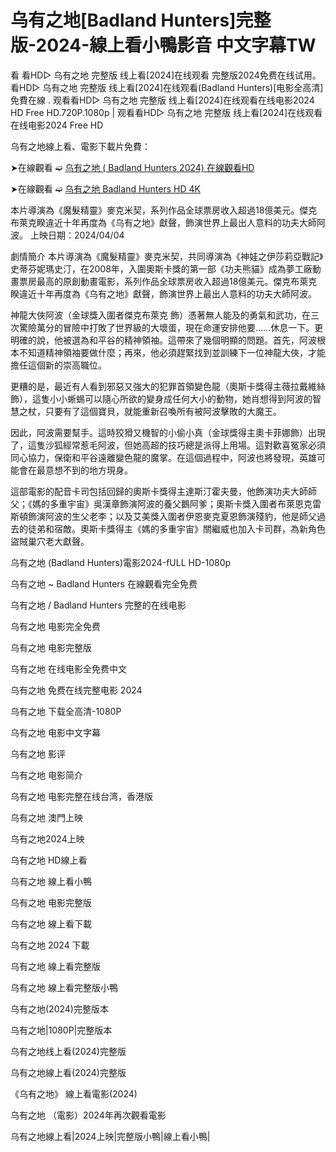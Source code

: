 
<h1>乌有之地[Badland Hunters]完整版-2024-線上看小鴨影音 中文字幕TW</h1>

看 看HD▷ 乌有之地 完整版 线上看[2024]在线观看 完整版2024免费在线试用。 看HD▷ 乌有之地 完整版 线上看[2024]在线观看(Badland Hunters)[电影全高清]免費在線 . 观看看HD▷ 乌有之地 完整版 线上看[2024]在线观看在线电影2024 HD Free HD.720P.1080p | 观看看HD▷ 乌有之地 完整版 线上看[2024]在线观看在线电影2024 Free HD

乌有之地線上看、電影下載片免費：


➤在線觀看 ➫️ [乌有之地 ( Badland Hunters 2024) 在線觀看HD](https://123cinephilejourney.xyz/zh/movie/933131)

➤在線觀看 ➫️ [乌有之地 Badland Hunters HD 4K](https://123cinephilejourney.xyz/zh/movie/933131)

本片導演為《魔髮精靈》麥克米契，系列作品全球票房收入超過18億美元。傑克布萊克睽違近十年再度為《乌有之地》獻聲，飾演世界上最出人意料的功夫大師阿波。 上映日期：2024/04/04

劇情簡介 本片導演為《魔髮精靈》麥克米契，共同導演為《神娃之伊莎莉亞戰記》史蒂芬妮瑪史汀，在2008年，入圍奧斯卡獎的第一部《功夫熊貓》成為夢工廠動畫票房最高的原創動畫電影，系列作品全球票房收入超過18億美元。傑克布萊克睽違近十年再度為《乌有之地》獻聲，飾演世界上最出人意料的功夫大師阿波。

神龍大俠阿波（金球獎入圍者傑克布萊克 飾）憑著無人能及的勇氣和武功，在三次驚險萬分的冒險中打敗了世界級的大壞蛋，現在命運安排他要……休息一下。更明確的說，他被選為和平谷的精神領袖。這帶來了幾個明顯的問題。首先，阿波根本不知道精神領袖要做什麼；再來，他必須趕緊找到並訓練下一位神龍大俠，才能擔任這個新的崇高職位。

更糟的是，最近有人看到邪惡又強大的犯罪首領變色龍（奧斯卡獎得主薇拉戴維絲 飾），這隻小小蜥蜴可以隨心所欲的變身成任何大小的動物，她肖想得到阿波的智慧之杖，只要有了這個寶貝，就能重新召喚所有被阿波擊敗的大魔王。

因此，阿波需要幫手。這時狡猾又機智的小偷小真（金球獎得主奧卡菲娜飾）出現了，這隻沙狐經常惹毛阿波，但她高超的技巧總是派得上用場。這對歡喜冤家必須同心協力，保衛和平谷遠離變色龍的魔掌。在這個過程中，阿波也將發現，英雄可能會在最意想不到的地方現身。

這部電影的配音卡司包括回歸的奧斯卡獎得主達斯汀霍夫曼，他飾演功夫大師師父；《媽的多重宇宙》吳漢章飾演阿波的養父鵝阿爹；奧斯卡獎入圍者布萊恩克雷斯頓飾演阿波的生父老李；以及艾美獎入圍者伊恩麥克夏恩飾演殘豹，他是師父過去的徒弟和宿敵。奧斯卡獎得主《媽的多重宇宙》關繼威也加入卡司群，為新角色盜賊巢穴老大獻聲。

乌有之地 (Badland Hunters)電影2024-fULL HD-1080p

乌有之地 ~ Badland Hunters 在線觀看完全免费

乌有之地 / Badland Hunters 完整的在线电影

乌有之地 电影完全免费

乌有之地 电影完整版

乌有之地 在线电影全免费中文

乌有之地 免费在线完整电影 2024

乌有之地 下载全高清-1080P

乌有之地 电影中文字幕

乌有之地 影评

乌有之地 电影简介

乌有之地 电影完整在线台湾，香港版

乌有之地 澳門上映

乌有之地2024上映

乌有之地 HD線上看

乌有之地 線上看小鴨

乌有之地 电影完整版

乌有之地 線上看下載

乌有之地 2024 下載

乌有之地 線上看完整版

乌有之地 線上看完整版小鴨

乌有之地(2024)完整版本

乌有之地|1080P|完整版本

乌有之地线上看(2024)完整版

乌有之地線上看(2024)完整版

《乌有之地》 線上看電影(2024)

乌有之地 （電影）2024年再次觀看電影

乌有之地線上看|2024上映|完整版小鴨|線上看小鴨|
